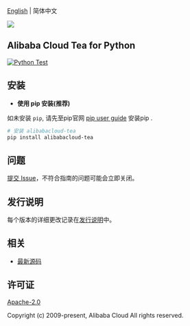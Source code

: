 [English](README.md) | 简体中文

![](https://aliyunsdk-pages.alicdn.com/icons/AlibabaCloud.svg)

## Alibaba Cloud Tea for Python

[![Python Test](https://github.com/aliyun/tea-python/actions/workflows/testPython.yml/badge.svg)](https://github.com/aliyun/tea-python/actions/workflows/testPython.yml)

## 安装

- **使用 pip 安装(推荐)**

如未安装 `pip`, 请先至pip官网 [pip user guide](https://pip.pypa.io/en/stable/installing/ "pip User Guide") 安装pip .

```bash
# 安装 alibabacloud-tea
pip install alibabacloud-tea
```

## 问题
[提交 Issue](https://github.com/aliyun/tea-python/issues/new)，不符合指南的问题可能会立即关闭。

## 发行说明
每个版本的详细更改记录在[发行说明](./ChangeLog.md)中。

## 相关
* [最新源码](https://github.com/aliyun/tea-python/tree/master/python)

## 许可证
[Apache-2.0](http://www.apache.org/licenses/LICENSE-2.0)

Copyright (c) 2009-present, Alibaba Cloud All rights reserved.

